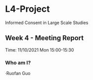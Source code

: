 # L4-Project
Informed Consent in Large Scale Studies
##  Week 4 - Meeting Report
Time: 11/10/2021 Mon 15:00-15:30
###  Who am I?
·Ruofan Guo
